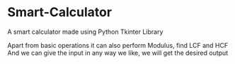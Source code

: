 # Smart-Calculator
A smart calculator made using Python Tkinter Library

Apart from basic operations it can also perform Modulus, find LCF and HCF
And we can give the input in any way we like, we will get the desired output
